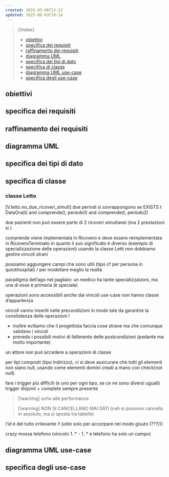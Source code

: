 ```yaml
---
created: 2025-05-06T13:13
updated: 2025-06-03T18:14
---
```

>[!index]
>- [obiettivi](#obiettivi)
>- [specifica dei requisiti](#specifica%20dei%20requisiti)
>- [raffinamento dei requisiti](#raffinamento%20dei%20requisiti)
>- [diagramma UML](#diagramma%20UML)
>- [specifica dei tipi di dato](#specifica%20dei%20tipi%20di%20dato)
>- [specifica di classe](#specifica%20di%20classe)
>- [diagramma UML use-case](#diagramma%20UML%20use-case)
>- [specifica degli use-case](#specifica%20degli%20use-case)
## obiettivi
## specifica dei requisiti
## raffinamento dei requisiti
## diagramma UML
## specifica dei tipi di dato
## specifica di classe
### classe Letto
[V.letto.no_due_ricoveri_simult]
due periodi si sovrappongono se
EXISTS t DataOra(t) and comprende(t, periodo1) and comprende(t, periodo2)

due pazienti non può essere parte di 2 ricoveri simultanei (ma 2 prestazioni si )


comprende viene implementata in Ricovero e deve essere reimplementata in RicoveroTerminato in quanto il suo significato è diverso (esempio di specializzazione delle operazioni)
usando la classe Letti non dobbiamo gestire vincoli strani

possiamo aggiungere campi che sono utili (tipo cf per persona in quickhospital) / per modellare meglio la realtà


paradigma dell’ago nel pagliaio:
un medico ha tante specializzaizoni, ma una di esse è primaria (è speciale)

operazioni sono accessibili anche dai vincoli
use-case non hanno classe d’appartenza


vincoli vanno inseriti nelle precondizioni in modo tale da garantire la constistenza delle operazioni !
- inoltre evitiamo che il progettista faccia cose strane ma che comunque validano i vincoli
- prevedo i possibili motivi di fallimento delle postcondizioni (pedante ma molto importante)

un attore non può accedere a operazioni di classe

per tipi composti (tipo indirizzo), ci si deve assicurare che tutti gli elementi non siano null, usando come elementi domini creati a mano con check(not null)


fare i trigger più difficili (e uno per ogni tipo, se ce ne sono diversi uguali)
trigger disjoint + complete sempre presente 
>[!warning] ocho alle performance

>[!warning] NON SI CANCELLANO MAI DATI (ceh si possono cancella in assoluto, ma si sposta tra tabelle)


l’id è del tutto irrilevante !! (utile solo per accorpare nel modo gisuto (???/))


crazy mossa telefono (vincolo 1..* - 1..* e telefono ha solo un campo)
## diagramma UML use-case


## specifica degli use-case